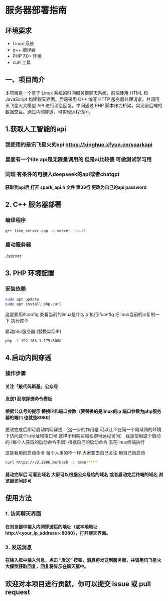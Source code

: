 # 服务器部署指南

## 环境要求
- Linux 系统
- g++ 编译器
- PHP 7.0+ 环境
- curl 工具


## 一、项目简介
本项目是一个基于 Linux 系统的时间服务器聊天系统，前端使用 HTML 和 JavaScript 构建聊天界面，后端采用 C++ 编写 HTTP 服务器处理请求，并调用讯飞星火大模型 API 进行消息回复。中间通过 PHP 脚本作为桥梁，实现前后端的数据交互。通过内网穿透，可实现远程访问。


## 1.获取人工智能的api
### 我使用的是讯飞星火的api    https://xinghuo.xfyun.cn/sparkapi
### 里面有一个lite  api是无限量调用的  但是ai比较傻 可做测试学习用
### 同理 有条件的可接入deepseek的api或者chatgpt 

#### 获取到api后  打开 spark_api.h 文件   第33行 更改为自己的api password



## 2. C++ 服务器部署

### 编译程序
```bash
g++ time_server.cpp -o server -lcurl
```

### 启动服务器
./server

## 3. PHP 环境配置

### 安装依赖
```bash
sudo apt update
sudo apt install php-curl
```

这里要用ifconfig 查看当前的linux是什么ip
执行ifconfig  把linux当前的ip复制一下 执行这个

启动php服务器 (替换实际IP)
```bash
php -S 192.168.1.175:8080
```






## 4.启动内网穿透
### 操作步骤
#### 关注「敲代码斯基」公众号

#### 发送1 获取穿透命令模板

#### 根据公众号的提示 替换IP和端口参数（要替换的是linux的ip 端口参数为php服务器的端口 也就是8080）

更改完成后即可启动内网穿透 
（这一步的作用是 可以让不在同一个局域网的环境下访问这个ip地址和端口号 这样不用购买域名即可远程访问）
我是使用这个启动的  (每个人获取的启动命令不同)
根据自己的启动命令 去在linux终端执行

这是我用的启动命令 每个人用的不一样  大家要去自己关注 用自己的启动
```bash
curl https://v2.i996.me|bash -s tmhe*****
```


#### 启动完毕后 可看到域名  大家可以根据公众号给的域名 或者启动完后终端的域名 浏览器访问即可





## 使用方法
### 1. 访问聊天界面
#### 在浏览器中输入内网穿透后的地址（或本地地址 http://<your_ip_address>:8080），打开聊天界面。
### 2. 发送消息
#### 在输入框中输入消息，点击 “发送” 按钮，消息将发送到服务器，并调用讯飞星火大模型获取回复，回复将显示在聊天框中。


## 欢迎对本项目进行贡献，你可以提交 issue 或 pull request